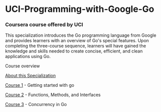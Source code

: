 # UCI-Programming-with-Google-Go
### Coursera course offered by UCI 
This specialization introduces the Go programming language from Google and provides learners with an overview of Go's special features. Upon completing the three-course sequence, learners will have gained the knowledge and skills needed to create concise, efficient, and clean applications using Go.

Course overview 

[About this Specialization](https://www.coursera.org/specializations/google-golang)

[Course 1](https://www.coursera.org/learn/golang-getting-started) - Getting started with go 

[Course 2](https://www.coursera.org/learn/golang-functions-methods) - Functions, Methods, and Interfaces

[Course 3](https://www.coursera.org/learn/golang-concurrency) - Concurrency in Go
